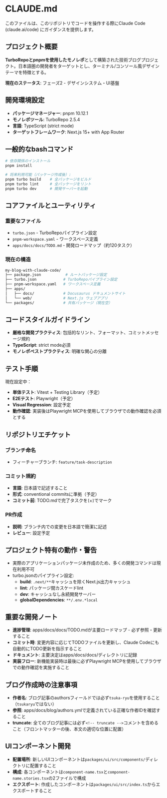 # CLAUDE.md

このファイルは、このリポジトリでコードを操作する際にClaude Code (claude.ai/code) にガイダンスを提供します。

## プロジェクト概要

**TurboRepoとpnpmを使用したモノレポ**として構築された技術ブログプロジェクト。日本語圏の開発者をターゲットとし、ターミナル/コンソール風デザインテーマを特徴とする。

**現在のステータス**: フェーズ2 - デザインシステム・UI基盤

## 開発環境設定

- **パッケージマネージャー**: pnpm 10.12.1
- **モノレポツール**: TurboRepo 2.5.4
- **言語**: TypeScript (strict mode)
- **ターゲットフレームワーク**: Next.js 15+ with App Router

## 一般的なbashコマンド

```bash
# 依存関係のインストール
pnpm install

# 将来利用可能（パッケージ作成後）:
pnpm turbo build    # 全パッケージをビルド
pnpm turbo lint     # 全パッケージをリント
pnpm turbo dev      # 開発サーバーを起動
```

## コアファイルとユーティリティ

### 重要なファイル

- `turbo.json` - TurboRepoパイプライン設定
- `pnpm-workspace.yaml` - ワークスペース定義
- `apps/docs/docs/TODO.md` - 開発ロードマップ（約120タスク）

### 現在の構造

```bash
my-blog-with-claude-code/
├── package.json           # ルートパッケージ設定
├── turbo.json            # TurboRepoパイプライン設定
├── pnpm-workspace.yaml   # ワークスペース定義
├── apps/
│   ├── docs/             # Docusaurus ドキュメントサイト
│   └── web/              # Next.js ウェブアプリ
└── packages/             # 共有パッケージ（現在空）
```

## コードスタイルガイドライン

- **厳格な開発プラクティス**: 包括的なリント、フォーマット、コミットメッセージ規約
- **TypeScript**: strict mode必須
- **モノレポベストプラクティス**: 明確な関心の分離

## テスト手順

現在設定中：

- **単体テスト**: Vitest + Testing Library（予定）
- **E2Eテスト**: Playwright（予定）
- **Visual Regression**: 設定予定
- **動作確認**: 実装後はPlaywright MCPを使用してブラウザでの動作確認を必須とする

## リポジトリエチケット

### ブランチ命名

- フィーチャーブランチ: `feature/task-description`

### コミット規約

- **言語**: 日本語で記述すること
- **形式**: conventional commitsに準拠（予定）
- **コミット前**: TODO.mdで完了タスクを`[x]`でマーク

### PR作成

- **説明**: ブランチ内での変更を日本語で簡潔に記述
- **レビュー**: 設定予定

## プロジェクト特有の動作・警告

- 実際のアプリケーションパッケージ未作成のため、多くの開発コマンドは現在利用不可
- turbo.jsonのパイプライン設定:
  - **build**: `.next/**`キャッシュを除くNext.js出力キャッシュ
  - **lint**: パッケージ間カスケードlint
  - **dev**: キャッシュなし永続開発サーバー
  - **globalDependencies**: `**/.env.*local`

## 重要な開発ノート

- **進捗管理**: apps/docs/docs/TODO.mdが主要ロードマップ - 必ず参照・更新すること
- **コミット時**: 変更内容に応じてTODOファイルを更新し、Claude Codeにも自動的にTODO更新を指示すること
- **ドキュメント**: 主要決定はapps/docs/docs/ディレクトリに記録
- **実装フロー**: 新機能実装時は最後に必ずPlaywright MCPを使用してブラウザでの動作確認を実施すること

## ブログ作成時の注意事項

- **作者名**: ブログ記事のauthorsフィールドでは必ず`tsuka-ryu`を使用すること（`tsukaryu`ではない）
- **参照**: apps/docs/blog/authors.ymlで定義されている正確な作者IDを確認すること
- **truncate**: 全てのブログ記事には必ず`<!-- truncate -->`コメントを含めること（フロントマッターの後、本文の適切な位置に配置）

## UIコンポーネント開発

- **配置場所**: 新しいUIコンポーネントは`packages/ui/src/components/`ディレクトリに配置すること
- **構成**: 各コンポーネントは`component-name.tsx`と`component-name.stories.tsx`の2ファイルで構成
- **エクスポート**: 作成したコンポーネントは`packages/ui/src/index.ts`からエクスポートすること
